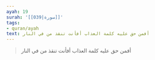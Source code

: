 ```yaml
---
ayah: 19
surah: '[[039|سورة]]'
tags:
- quran/ayah
text: أفمن حق عليه كلمة العذاب أفأنت تنقذ من في النار
---
```

> أفمن حق عليه كلمة العذاب أفأنت تنقذ من في النار
